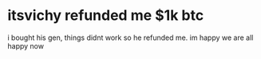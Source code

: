 # itsvichy refunded me $1k btc
i bought his gen, things didnt work so he refunded me.
im happy we are all happy now
